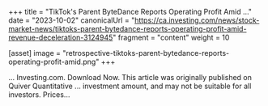 +++
title = "TikTok's Parent ByteDance Reports Operating Profit Amid ..."
date = "2023-10-02"
canonicalUrl = "https://ca.investing.com/news/stock-market-news/tiktoks-parent-bytedance-reports-operating-profit-amid-revenue-deceleration-3124945"
fragment = "content"
weight = 10

[asset]
    image = "retrospective-tiktoks-parent-bytedance-reports-operating-profit-amid.png"
+++

... Investing.com. Download Now. This article was originally published on 
Quiver Quantitative ... investment amount, and may not be suitable for all 
investors. Prices...
